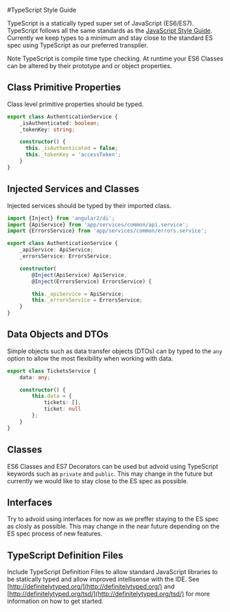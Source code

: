 #TypeScript Style Guide

TypeScript is a statically typed super set of JavaScript (ES6/ES7). TypeScript follows all the same standards 
as the [JavaScript Style Guide](https://github.com/vintage-software/javascript). Currently we keep types to a minimum and stay close to the standard ES spec using TypeScript as our preferred transpiler.

Note TypeScript is compile time type checking. At runtime your ES6 Classes can be altered by their prototype and or object properties. 

## Class Primitive Properties

Class level primitive properties should be typed.

``` typescript
export class AuthenticationService {
    _isAuthenticated: boolean;
    _tokenKey: string;

    constructor() {
      this._isAuthenticated = false;
      this._tokenKey = 'accessToken';
    }
}
```

## Injected Services and Classes
Injected services should be typed by their imported class.

``` typescript
import {Inject} from 'angular2/di';
import {ApiService} from 'app/services/common/api.service';
import {ErrorsService} from 'app/services/common/errors.service';

export class AuthenticationService {
    _apiService: ApiService;
    _errorsService: ErrorsService;

    constructor(
        @Inject(ApiService) ApiService,
        @Inject(ErrorsService) ErrorsService) {

        this._apiService = ApiService;
        this._errorsService = ErrorsService;
    }
}
```

## Data Objects and DTOs
Simple objects such as data transfer objects (DTOs) can by typed to the `any` option to allow 
the most flexibility when working with data. 

``` typescript
export class TicketsService {
    data: any;

    constructor() {
        this.data = {
            tickets: [],
            ticket: null
        };
    }
}
```

## Classes

ES6 Classes and ES7 Decorators can be used but advoid using TypeScript keywords such as `private` and `public`. This may change in the future but currently we would like to stay close to the ES spec as possible. 

## Interfaces

Try to advoid using interfaces for now as we preffer staying to the ES spec as closly as possible. This may change in the near future depending on the ES spec process of new features. 

## TypeScript Definition Files

Include TypeScript Definition Files to allow standard JavaScript libraries to be statically typed and allow improved intellisense with the IDE. See [http://definitelytyped.org/](http://definitelytyped.org/) and [http://definitelytyped.org/tsd/](http://definitelytyped.org/tsd/) for more information on how to get started.
